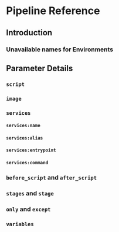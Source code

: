 # Pipeline Reference

## Introduction

### Unavailable names for Environments

## Parameter Details

### `script`

### `image`

### `services`

#### `services:name`

#### `services:alias`

#### `services:entrypoint`

#### `services:command`

### `before_script` and `after_script`

### `stages` and `stage`

### `only` and `except`

### `variables`
